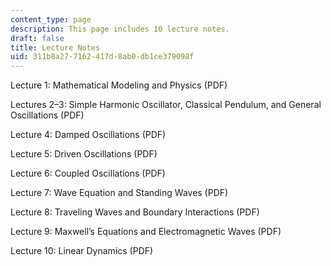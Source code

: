 ```yaml
---
content_type: page
description: This page includes 10 lecture notes.
draft: false
title: Lecture Notes
uid: 311b8a27-7162-417d-8ab0-db1ce379098f
---
```

Lecture 1: Mathematical Modeling and Physics (PDF)

Lectures 2–3: Simple Harmonic Oscillator, Classical Pendulum, and General Oscillations (PDF)

Lecture 4: Damped Oscillations (PDF)

Lecture 5: Driven Oscillations (PDF)

Lecture 6: Coupled Oscillations (PDF)

Lecture 7: Wave Equation and Standing Waves (PDF)

Lecture 8: Traveling Waves and Boundary Interactions (PDF)

Lecture 9: Maxwell’s Equations and Electromagnetic Waves (PDF)

Lecture 10: Linear Dynamics (PDF)